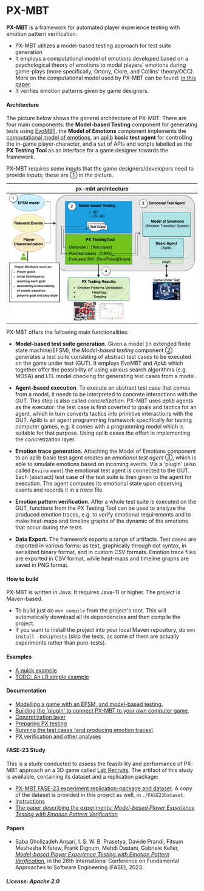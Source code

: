 # PX-MBT

**PX-MBT** is a framework for automated player experience testing with emotion pattern verification.
* PX-MBT utilizes a model-based testing approach for test suite generation
* It employs a computational model of emotions developed based on a psychological theory of emotions to model players' emotions during game-plays (more specifically, Ortony, Clore, and Collins' theory/OCC). More on the computational model used by PX-MBT can be found: [in this paper](https://link-springer-com.proxy.library.uu.nl/chapter/10.1007/978-3-030-97457-2_9).
* It verifies emotion patterns given by game designers.

#### Architecture

The picture below shows the general architecture of PX-MBT. There are four main components:
the **Model-based Testing** component for generating tests using [EvoMBT](https://github.com/iv4xr-project/iv4xr-mbt),  the **Model of Emotions** component implements the [computational model of emotions](https://github.com/iv4xr-project/jocc),
an  [aplib](https://github.com/iv4xr-project/aplib)
**basic test agent** for controlling the in-game player-character, and a set of APIs and scripts labelled as the **PX Testing Tool** as an interface for a game designer towards the framework.

PX-MBT requires some inputs that the game designers/developers need to provide inputs; these are ① in the picture.

| px-mbt architecture |
|---|
| ![px-mbt architecture](./docs/ArchV2.png) |

PX-MBT offers the following main functionalities:

   * **Model-based test suite generation.** Given a model (in extended finite state machine/EFSM), the _Model-based testing_ component ②  generates a test suite consisting of abstract test cases to be executed on the game under test (GUT). It employs _EvoMBT_ and _Aplib_ which together offer the possibility of using various search algorithms (e.g. MOSA) and LTL model checking for generating test cases from a model.

   * **Agent-based execution**. To execute an abstract test case that comes from a model, it needs to be interpreted to concrete interactions with the GUT. This step is also called _concretization_. PX-MBT uses _aplib_ agents as the executor: the test case is first coverted to goals and tactics for an agent, which in turn converts tactics into primitive interactions with the GUT.
   Aplib is an agent programming framework specifically for testing computer games, e.g. it comes with a programming model which is suitable for that purpose. Using aplib eases the effort in implementing the concretization layer.

   * **Emotion trace generation.** Attaching the Model of Emotions component to  an aplib basic test agent creates an _emotional test agent_ ③, which is able to simulate emotions based on incoming events. Via a 'plugin' (also called `Environment`) the emotional test agent is connected to the GUT. Each (abstract) test case of the test suite is then given to the agent for execution. The agent computes its emotional state upon observing events and records it in a _trace_ file.

   * **Emotion pattern verification.** After a whole test suite is executed on the GUT, functions from the PX Testing Tool can be used to analyze the produced emotion traces, e.g. to verify emotional requirements and to make heat-maps and  timeline graphs of the dynamic of the emotions that occur during the tests.

   * **Data Export.** The framework exports a range of artifacts. Test cases are exported in various forms: as text, graphically through dot syntax, in serialized binary format, and in custom CSV formats. Emotion trace files are exported in CSV format, while heat-maps and timeline graphs are saved in PNG format.


#### How to build

PX-MBT is written in Java. It requires Java-11 or higher. The project is Maven-based.

   * To build just do `mvn compile` from the project's root. This will automatically download all its dependencies and then compile the project.
   * If you want to install the project into your local Maven repository, do `mvn install -DskipTests` (skip the tests, as some of them are actually experiments rather than pure-tests).

#### Examples

  * [A quick example](./docs/MD_L5.md)
  * [TODO: An LR simple example](blabla)




#### Documentation

   * [Modelling a game with an EFSM, and model-based testing.](./docs/efsm.md)
   * [Building the 'plugin' to connect PX-MBT to your own computer game](./docs/plugin.md).
   * [Concretization layer](concretization.md)
   * [Preparing PX testing](preppx.md)
   * [Running the test cases (and producing emotion traces)](running.md)
   * [PX verification and other analyses](analyses.md)

#### FASE-23 Study

This is a study conducted to assess the feasibility and performance of PX-MBT approach an a 3D game called [Lab Recruits](https://github.com/iv4xr-project/labrecruits). The artifact of this study is available, containing its dataset and a replication package:

   * [PX-MBT FASE-23 experiment replication-package and dataset](https://zenodo.org/records/7506758). A copy of the  dataset is provided in this project as well, in `./FASE23Dataset`. 
   * [Instructions](./FASE23Dataset/FASE23-README.md)
   * [The paper describing the experiments: _Model-based Player Experience Testing with Emotion Pattern Verification_](https://link-springer-com.proxy.library.uu.nl/chapter/10.1007/978-3-031-30826-0_9)

#### Papers

* Saba Gholizadeh Ansari, I. S. W. B. Prasetya, Davide Prandi, Fitsum Meshesha Kifetew, Frank Dignum, Mehdi Dastani, Gabriele Keller, [_Model-based Player Experience Testing with Emotion Pattern Verification_](https://link-springer-com.proxy.library.uu.nl/chapter/10.1007/978-3-031-30826-0_9), in the 26th International Conference on Fundamental Approaches to Software Engineering (FASE), 2023.

##### License: Apache 2.0
